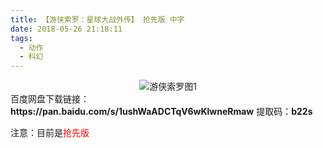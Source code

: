 ```yaml
---
title: 【游侠索罗：星球大战外传】 抢先版 中字
date: 2018-05-26 21:18:11
tags:
  - 动作
  - 科幻
---
```

<div align=center>
    <img src="/assets/images/a/1/yxsl/1.jpg" alt="游侠索罗图1">
</div>
<!-- more -->
百度网盘下载链接：
<b>https://pan.baidu.com/s/1ushWaADCTqV6wKlwneRmaw</b>
提取码：<b>b22s</b>

注意：目前是<span style="color: red">抢先版</span>
